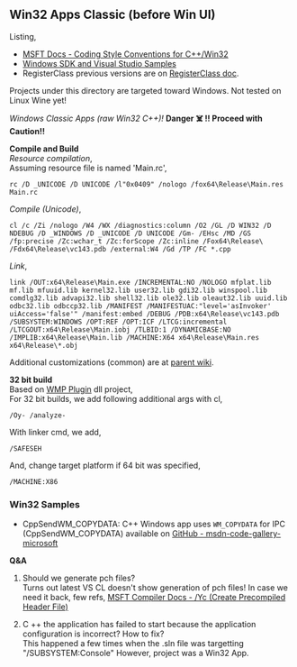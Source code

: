 ## Win32 Apps Classic (before Win UI)
Listing,  
- [MSFT Docs - Coding Style Conventions for C++/Win32](https://learn.microsoft.com/en-us/windows/win32/stg/coding-style-conventions)
- [Windows SDK and Visual Studio Samples](https://github.com/atiq-cs/cpp/blob/dev/Win32/Samples.md)
- RegisterClass previous versions are on [RegisterClass doc](https://github.com/atiq-cs/cpp/blob/dev/Win32/RegisterClass.md).  

Projects under this directory are targeted toward Windows. Not tested on Linux Wine yet!  

*Windows Classic Apps (raw Win32 C++)!*  **Danger ☠️ !!  Proceed with Caution!!**

**Compile and Build**  
*Resource compilation*,  
Assuming resource file is named 'Main.rc',

    rc /D _UNICODE /D UNICODE /l"0x0409" /nologo /fox64\Release\Main.res Main.rc

*Compile (Unicode)*,

    cl /c /Zi /nologo /W4 /WX /diagnostics:column /O2 /GL /D WIN32 /D NDEBUG /D _WINDOWS /D _UNICODE /D UNICODE /Gm- /EHsc /MD /GS /fp:precise /Zc:wchar_t /Zc:forScope /Zc:inline /Fox64\Release\ /Fdx64\Release\vc143.pdb /external:W4 /Gd /TP /FC *.cpp

*Link*,

    link /OUT:x64\Release\Main.exe /INCREMENTAL:NO /NOLOGO mfplat.lib mf.lib mfuuid.lib kernel32.lib user32.lib gdi32.lib winspool.lib comdlg32.lib advapi32.lib shell32.lib ole32.lib oleaut32.lib uuid.lib odbc32.lib odbccp32.lib /MANIFEST /MANIFESTUAC:"level='asInvoker' uiAccess='false'" /manifest:embed /DEBUG /PDB:x64\Release\vc143.pdb /SUBSYSTEM:WINDOWS /OPT:REF /OPT:ICF /LTCG:incremental /LTCGOUT:x64\Release\Main.iobj /TLBID:1 /DYNAMICBASE:NO /IMPLIB:x64\Release\Main.lib /MACHINE:X64 x64\Release\Main.res x64\Release\*.obj


Additional customizations (common) are at [parent wiki](https://github.com/atiq-cs/cpp/blob/dev/README.md).

**32 bit build**  
Based on [WMP Plugin](./P21_WMPSubtitlePlugin/) dll project,  
For 32 bit builds, we add following additional args with cl,

    /Oy- /analyze-

With linker cmd, we add,

    /SAFESEH

And, change target platform if 64 bit was specified,

    /MACHINE:X86

### Win32 Samples
- CppSendWM_COPYDATA: C++ Windows app uses `WM_COPYDATA` for IPC (CppSendWM_COPYDATA) available on [GitHub - msdn-code-gallery-microsoft](https://github.com/microsoftarchive/msdn-code-gallery-microsoft/tree/master/OneCodeTeam/C%2B%2B%20Windows%20app%20uses%20WM_COPYDATA%20for%20IPC%20\(CppSendWM_COPYDATA\))


**Q&A**  
1. Should we generate pch files?  
Turns out latest VS CL doesn't show generation of pch files! In case we need it back, few refs,
[MSFT Compiler Docs - /Yc (Create Precompiled Header File)](https://learn.microsoft.com/en-us/cpp/build/reference/yc-create-precompiled-header-file)

2. C ++ the application has failed to start because the application configuration is incorrect? How to fix?  
 This happened a few times when the .sln file was targetting "/SUBSYSTEM:Console" However, project was a Win32 App.
